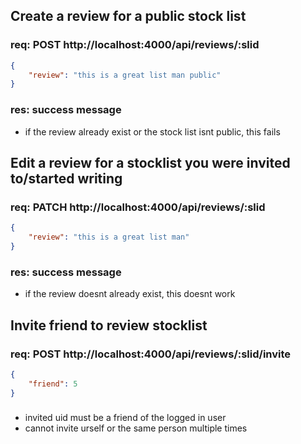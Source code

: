 ## Create a review for a public stock list
### req: POST http://localhost:4000/api/reviews/:slid 
```json
{
    "review": "this is a great list man public"
}
```
### res: success message
- if the review already exist or the stock list isnt public, this fails

## Edit a review for a stocklist you were invited to/started writing
### req: PATCH http://localhost:4000/api/reviews/:slid
```json
{
    "review": "this is a great list man"
}
```
### res: success message
- if the review doesnt already exist, this doesnt work


## Invite friend to review stocklist
### req: POST http://localhost:4000/api/reviews/:slid/invite
```json
{
    "friend": 5
}
```
###
- invited uid must be a friend of the logged in user
- cannot invite urself or the same person multiple times
